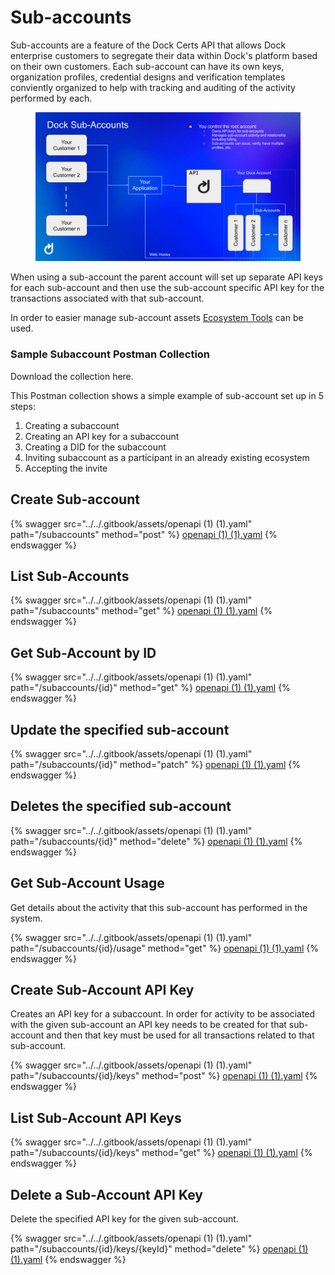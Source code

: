 # Sub-accounts

Sub-accounts are a feature of the Dock Certs API that allows Dock enterprise customers to segregate their data within Dock's platform based on their own customers. Each sub-account can have its own keys, organization profiles, credential designs and verification templates conviently organized to help with tracking and auditing of the activity performed by each.

<figure><img src="../../.gitbook/assets/sub-accounts-cdf773cc.png" alt=""><figcaption></figcaption></figure>

When using a sub-account the parent account will set up separate API keys for each sub-account and then use the sub-account specific API key for the transactions associated with that sub-account.&#x20;

In order to easier manage sub-account assets [Ecosystem Tools](ecosystem-tools/) can be used.

### Sample Subaccount Postman Collection

Download the collection here.

This Postman collection shows a simple example of sub-account set up in 5 steps:

1. Creating a subaccount
2. Creating an API key for a subaccount
3. Creating a DID for the subaccount
4. Inviting subaccount as a participant in an already existing ecosystem
5. Accepting the invite

## Create Sub-account

{% swagger src="../../.gitbook/assets/openapi (1) (1).yaml" path="/subaccounts" method="post" %}
[openapi (1) (1).yaml](<../../.gitbook/assets/openapi (1) (1).yaml>)
{% endswagger %}

## List Sub-Accounts

{% swagger src="../../.gitbook/assets/openapi (1) (1).yaml" path="/subaccounts" method="get" %}
[openapi (1) (1).yaml](<../../.gitbook/assets/openapi (1) (1).yaml>)
{% endswagger %}

## Get Sub-Account by ID

{% swagger src="../../.gitbook/assets/openapi (1) (1).yaml" path="/subaccounts/{id}" method="get" %}
[openapi (1) (1).yaml](<../../.gitbook/assets/openapi (1) (1).yaml>)
{% endswagger %}

## Update the specified sub-account

{% swagger src="../../.gitbook/assets/openapi (1) (1).yaml" path="/subaccounts/{id}" method="patch" %}
[openapi (1) (1).yaml](<../../.gitbook/assets/openapi (1) (1).yaml>)
{% endswagger %}

## Deletes the specified sub-account

{% swagger src="../../.gitbook/assets/openapi (1) (1).yaml" path="/subaccounts/{id}" method="delete" %}
[openapi (1) (1).yaml](<../../.gitbook/assets/openapi (1) (1).yaml>)
{% endswagger %}

## Get Sub-Account Usage

Get details about the activity that this sub-account has performed in the system.

{% swagger src="../../.gitbook/assets/openapi (1) (1).yaml" path="/subaccounts/{id}/usage" method="get" %}
[openapi (1) (1).yaml](<../../.gitbook/assets/openapi (1) (1).yaml>)
{% endswagger %}

## Create Sub-Account API Key

Creates an API key for a subaccount. In order for activity to be associated with the given sub-account an API key needs to be created for that sub-account and then that key must be used for all transactions related to that sub-account.

{% swagger src="../../.gitbook/assets/openapi (1) (1).yaml" path="/subaccounts/{id}/keys" method="post" %}
[openapi (1) (1).yaml](<../../.gitbook/assets/openapi (1) (1).yaml>)
{% endswagger %}

## List Sub-Account API Keys

{% swagger src="../../.gitbook/assets/openapi (1) (1).yaml" path="/subaccounts/{id}/keys" method="get" %}
[openapi (1) (1).yaml](<../../.gitbook/assets/openapi (1) (1).yaml>)
{% endswagger %}

## Delete a Sub-Account API Key

Delete the specified API key for the given sub-account.

{% swagger src="../../.gitbook/assets/openapi (1) (1).yaml" path="/subaccounts/{id}/keys/{keyId}" method="delete" %}
[openapi (1) (1).yaml](<../../.gitbook/assets/openapi (1) (1).yaml>)
{% endswagger %}

